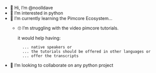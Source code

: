 - 👋 Hi, I’m @noolldave
- 👀 I’m interested in python
- 🌱 I’m currently learning the Pimcore Ecosystem...
   -  🙄 I’m struggling with the video pimcore tutorials.

         it would help having:
      
            ... native speakers or
            ... the tutorials should be offered in other languages or
            ... offer the transcripts

- 💞️ I’m looking to collaborate on any python project


<!---
noolldave/noolldave is a ✨ special ✨ repository because its `README.md` (this file) appears on your GitHub profile.
You can click the Preview link to take a look at your changes.
--->
